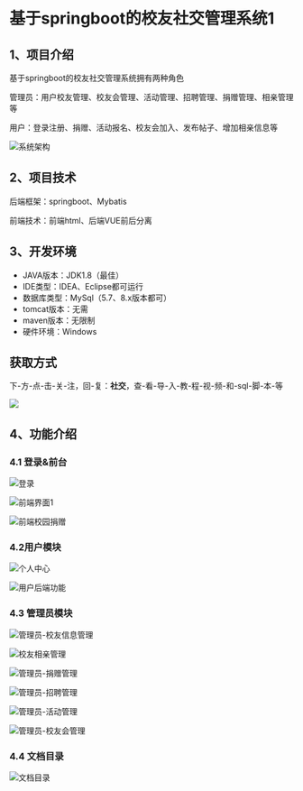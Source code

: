 # 基于springboot的校友社交管理系统1



## 1、项目介绍

基于springboot的校友社交管理系统拥有两种角色

管理员：用户校友管理、校友会管理、活动管理、招聘管理、捐赠管理、相亲管理等

用户：登录注册、捐赠、活动报名、校友会加入、发布帖子、增加相亲信息等

![系统架构](https://www.codeshop.fun/Typora-Images/202409111236733.jpg)

## 2、项目技术

后端框架：springboot、Mybatis

前端技术：前端html、后端VUE前后分离

## 3、开发环境

- JAVA版本：JDK1.8（最佳）
- IDE类型：IDEA、Eclipse都可运行
- 数据库类型：MySql（5.7、8.x版本都可） 
- tomcat版本：无需
- maven版本：无限制
- 硬件环境：Windows
## 获取方式
下-方-点-击-关-注，回-复：**社交**，查-看-导-入-教-程-视-频-和-sql-脚-本-等

 ![](https://www.codeshop.fun/Typora-Images/202205281253739.png)

## 4、功能介绍

### 4.1 登录&前台

![登录](https://www.codeshop.fun/Typora-Images/202409111235695.jpg)

![前端界面1](https://www.codeshop.fun/Typora-Images/202409111235046.jpg)

![前端校园捐赠](https://www.codeshop.fun/Typora-Images/202409111236331.jpeg)

### 4.2用户模块

![个人中心](https://www.codeshop.fun/Typora-Images/202409111235791.jpg)

![用户后端功能](https://www.codeshop.fun/Typora-Images/202409111236564.jpg)

### 4.3 管理员模块

![管理员-校友信息管理](https://www.codeshop.fun/Typora-Images/202409111236901.jpg)

![校友相亲管理](https://www.codeshop.fun/Typora-Images/202409111236925.jpg)

![管理员-捐赠管理](https://www.codeshop.fun/Typora-Images/202409111236875.jpg)

![管理员-招聘管理](https://www.codeshop.fun/Typora-Images/202409111236949.jpg)

![管理员-活动管理](https://www.codeshop.fun/Typora-Images/202409111236975.jpg)

![管理员-校友会管理](https://www.codeshop.fun/Typora-Images/202409111236027.jpg)

### 4.4 文档目录

![文档目录](https://www.codeshop.fun/Typora-Images/202409111236807.jpg)

